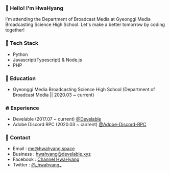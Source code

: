 ### 👋 Hello! I'm HwaHyang
I'm attending the Department of Broadcast Media at Gyeonggi Media Broadcasting Science High School. Let's make a better tomorrow by coding together!

### 📖 Tech Stack
- Python
- Javascript(Typescript) & Node.js
- PHP

### 🏫 Education
- Gyeonggi Media Broadcasting Science High School (Department of Broadcast Media || 2020.03 ~ current)

### 🔥 Experience
- Develable (2017.07 ~ current) [@Develable](https://github.com/Develable)
- Adobe Discord RPC (2020.03 ~ current) [@Adobe-Discord-RPC](https://github.com/Adobe-Discord-RPC)

### 💬 Contact
- Email : [me@hwahyang.space](mailto:me@hwahyang.space)
- Business : [hwahyang@develable.xyz](mailto:hwahyang@develable.xyz)
- Facebook : [Channel HwaHyang](https://www.facebook.com/hwahyang1)
- Twitter : [@\_hwahyang\_](https://twitter.com/hwahyang1)
